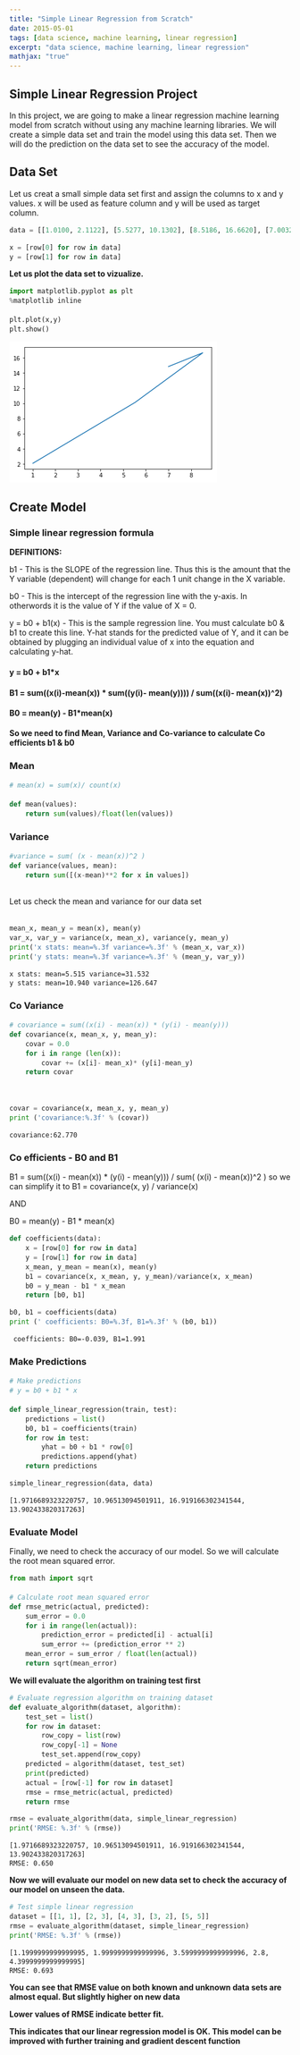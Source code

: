 ```yaml
---
title: "Simple Linear Regression from Scratch"
date: 2015-05-01
tags: [data science, machine learning, linear regression]
excerpt: "data science, machine learning, linear regression"
mathjax: "true"
---
```


## Simple Linear Regression Project

In this project, we are going to make a linear regression machine learning model from scratch without using any machine learning libraries. We will create a simple data set and train the model using this data set. Then we will do the prediction on the data set to see the accuracy of the model.

## Data Set

Let us creat a small simple data set first and assign the columns to x and y values. x will be used as feature column and y will be used as target column.


```python
data = [[1.0100, 2.1122], [5.5277, 10.1302], [8.5186, 16.6620], [7.0032,14.8540]]
```


```python
x = [row[0] for row in data]
y = [row[1] for row in data]
```

**Let us plot the data set to vizualize.**


```python
import matplotlib.pyplot as plt
%matplotlib inline

plt.plot(x,y)
plt.show()
```


![png](Simple_Linear_Regression_files/Simple_Linear_Regression_6_0.png)


## Create Model

### Simple linear regression formula

**DEFINITIONS:**

b1 - This is the SLOPE of the regression line. Thus this is the amount that the Y variable (dependent) will change for each 1 unit change in the X variable.

b0 - This is the intercept of the regression line with the y-axis. In otherwords it is the value of Y if the value of X = 0.

y = b0 + b1(x) - This is the sample regression line. You must calculate b0 & b1 to create this line. Y-hat stands for the predicted value of Y, and it can be obtained by plugging an individual value of x into the equation and calculating y-hat.

#### y = b0 + b1*x
#### B1 = sum((x(i)-mean(x)) * sum((y(i)- mean(y)))) / sum((x(i)- mean(x))^2)
#### B0 = mean(y) - B1*mean(x)

**So we need to find Mean, Variance and Co-variance to calculate Co efficients b1 & b0**

### Mean


```python
# mean(x) = sum(x)/ count(x)

def mean(values):
    return sum(values)/float(len(values))
```

### Variance


```python
#variance = sum( (x - mean(x))^2 )
def variance(values, mean):
    return sum([(x-mean)**2 for x in values])
    
```

Let us check the mean and variance for our data set


```python

mean_x, mean_y = mean(x), mean(y)
var_x, var_y = variance(x, mean_x), variance(y, mean_y)
print('x stats: mean=%.3f variance=%.3f' % (mean_x, var_x))
print('y stats: mean=%.3f variance=%.3f' % (mean_y, var_y))

```

    x stats: mean=5.515 variance=31.532
    y stats: mean=10.940 variance=126.647


### Co Variance


```python
# covariance = sum((x(i) - mean(x)) * (y(i) - mean(y)))
def covariance(x, mean_x, y, mean_y):
    covar = 0.0
    for i in range (len(x)):
        covar += (x[i]- mean_x)* (y[i]-mean_y)
    return covar              
               
    
```


```python
covar = covariance(x, mean_x, y, mean_y)
print ('covariance:%.3f' % (covar))
```

    covariance:62.770


### Co efficients - B0 and B1

 B1 = sum((x(i) - mean(x)) * (y(i) - mean(y))) / sum( (x(i) - mean(x))^2 )
 so we can simplify it to
 B1 = covariance(x, y) / variance(x)

AND

B0 = mean(y) - B1 * mean(x)



```python
def coefficients(data):
    x = [row[0] for row in data]
    y = [row[1] for row in data]
    x_mean, y_mean = mean(x), mean(y)
    b1 = covariance(x, x_mean, y, y_mean)/variance(x, x_mean)
    b0 = y_mean - b1 * x_mean    
    return [b0, b1]
```


```python
b0, b1 = coefficients(data)
print (' coefficients: B0=%.3f, B1=%.3f' % (b0, b1))
```

     coefficients: B0=-0.039, B1=1.991


### Make Predictions


```python
# Make predictions
# y = b0 + b1 * x

def simple_linear_regression(train, test):
    predictions = list()
    b0, b1 = coefficients(train)
    for row in test:
        yhat = b0 + b1 * row[0]
        predictions.append(yhat)
    return predictions


```


```python
simple_linear_regression(data, data)
```




    [1.9716689323220757, 10.96513094501911, 16.919166302341544, 13.902433820317263]



### Evaluate Model

Finally, we need to check the accuracy of our model. So we will calculate the root mean squared error.


```python
from math import sqrt

# Calculate root mean squared error
def rmse_metric(actual, predicted):
    sum_error = 0.0
    for i in range(len(actual)):
        prediction_error = predicted[i] - actual[i]
        sum_error += (prediction_error ** 2)
    mean_error = sum_error / float(len(actual))
    return sqrt(mean_error)


```

**We will evaluate the algorithm on training test first**


```python
# Evaluate regression algorithm on training dataset
def evaluate_algorithm(dataset, algorithm):
    test_set = list()
    for row in dataset:
        row_copy = list(row)
        row_copy[-1] = None
        test_set.append(row_copy)
    predicted = algorithm(dataset, test_set)
    print(predicted)
    actual = [row[-1] for row in dataset]
    rmse = rmse_metric(actual, predicted)
    return rmse
```


```python
rmse = evaluate_algorithm(data, simple_linear_regression)
print('RMSE: %.3f' % (rmse))
```

    [1.9716689323220757, 10.96513094501911, 16.919166302341544, 13.902433820317263]
    RMSE: 0.650


**Now we will evaluate our model on new data set to check the accuracy of our model on unseen the data.**


```python
# Test simple linear regression
dataset = [[1, 1], [2, 3], [4, 3], [3, 2], [5, 5]]
rmse = evaluate_algorithm(dataset, simple_linear_regression)
print('RMSE: %.3f' % (rmse))
```

    [1.1999999999999995, 1.9999999999999996, 3.5999999999999996, 2.8, 4.3999999999999995]
    RMSE: 0.693


**You can see that RMSE value on both known and unknown data sets are almost equal. But slightly higher on new data** 

**Lower values of RMSE indicate better fit.**

**This indicates that our linear regression model is OK. This model can be improved with further training and gradient descent function**


```python

```
